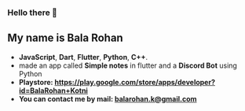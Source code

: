 ### Hello there 👋
## My name is Bala Rohan

- **JavaScript**, **Dart**, **Flutter**, **Python**, **C++**.
-  made an app called **Simple notes** in flutter and a **Discord Bot** using Python
- **Playstore: https://play.google.com/store/apps/developer?id=BalaRohan+Kotni**
- **You can contact me by mail: balarohan.k@gmail.com**

